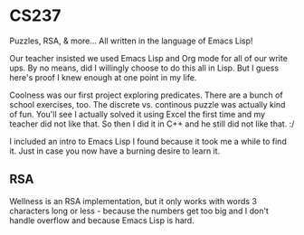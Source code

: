 # CS237
Puzzles, RSA, &amp; more... All written in the language of Emacs Lisp!

Our teacher insisted we used Emacs Lisp and Org mode for all of our write ups. By no means, did I willingly choose to do this all in Lisp. But I guess here's proof I knew enough at one point in my life.

Coolness was our first project exploring predicates. There are a bunch of school exercises, too. The discrete vs. continous puzzle was actually kind of fun. You'll see I actually solved it using Excel the first time and my teacher did not like that. So then I did it in C++ and he still did not like that. :/

I included an intro to Emacs Lisp I found because it took me a while to find it. Just in case you now have a burning desire to learn it.

## RSA
Wellness is an RSA implementation, but it only works with words 3 characters long or less - because the numbers get too big and I don't handle overflow and because Emacs Lisp is hard.
